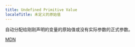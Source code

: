 ```yaml
---
title: Undefined Primitive Value
localeTitle: 未定义的原始值
---
```

自动分配给刚刚声明的变量的原始值或没有实际参数的正式参数。

[MDN](https://developer.mozilla.org/en-US/docs/Web/JavaScript/Reference/Global_Objects/undefined)